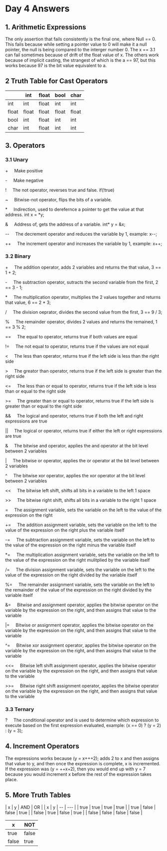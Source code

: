 # Day 4 Answers

## 1. Arithmetic Expressions
The only assertion that fails consistently is the final one, where Null == 0.
This fails because while setting a pointer value to 0 will make it a null pointer, the null is being compared to the interger number 0.
The x == 3.1 can fail sometimes because of drift of the float value of x.
The others work because of implicit casting, the strangest of which is the a == 97, but this works because 97 is the bit value equivalent to a.

## 2 Truth Table for Cast Operators

| | int | float | bool | char |
|---|---|---|---|---|
| int | int | float | int | int |
| float | float | float | float | float |
| bool | int | float | int | int |
| char | int | float | int | int |

## 3. Operators
### 3.1 Unary
\+ &nbsp;&nbsp;&nbsp; Make positive

\- &nbsp;&nbsp;&nbsp; Make negative

\! &nbsp;&nbsp;&nbsp; The not operator, reverses true and false. if\(!true\)

\~ &nbsp;&nbsp;&nbsp; Bitwise-not operator, flips the bits of a variable.

\* &nbsp;&nbsp;&nbsp; Indirection, used to derefernce a pointer to get the value at that address. int x = *y;

\& &nbsp;&nbsp;&nbsp; Address of, gets the address of a variable. int* y = \&x;

\-\- &nbsp;&nbsp;&nbsp; The decrement operator and reduces the variable by 1, example: x--;

\+\+ &nbsp;&nbsp;&nbsp; The increment operator and increases the variable by 1, example: x++;

### 3.2 Binary
\+ &nbsp;&nbsp;&nbsp; The addition operator, adds 2 variables and returns the that value, 3 == 1 + 2;

\- &nbsp;&nbsp;&nbsp; The subtraction operator, sutracts the second variable from the first, 2 == 3 - 1;

\* &nbsp;&nbsp;&nbsp; The multiplication operator, multiplies the 2 values together and returns that value, 6 == 2 * 3;

\/ &nbsp;&nbsp;&nbsp; The division oeprator, divides the second value from the first, 3 == 9 / 3;

\% &nbsp;&nbsp;&nbsp; The remainder operator, divides 2 values and returns the remained, 1 == 3 % 2;

\=\= &nbsp;&nbsp;&nbsp; The equal to operator, returns true if both values are equal

\!\= &nbsp;&nbsp;&nbsp; The not equal to operator, returns true if the values are not equal

\< &nbsp;&nbsp;&nbsp; The less than operator, returns true if the left side is less than the right side

\> &nbsp;&nbsp;&nbsp; The greator than operator, returns true if the left side is greater than the right side

\<\= &nbsp;&nbsp;&nbsp; The less than or equal to operator, returns true if the left side is less than or equal to the right side

\>\= &nbsp;&nbsp;&nbsp; The greater than or equal to operator, returns true if the left side is greater than or equal to the right side

\&\& &nbsp;&nbsp;&nbsp; The logical and operator, returns true if both the left and right expressions are true

\|\| &nbsp;&nbsp;&nbsp; The logical or operator, returns true if either the left or right expressions are true

\& &nbsp;&nbsp;&nbsp; The bitwise and operator, applies the and operator at the bit level between 2 variables

\| &nbsp;&nbsp;&nbsp; The bitwise or operator, applies the or operator at the bit level between 2 variables

\^ &nbsp;&nbsp;&nbsp; The bitwise xor operator, applies the xor operator at the bit level between 2 variables

\<\< &nbsp;&nbsp;&nbsp; The bitwise left shift, shifts all bits in a variable to the left 1 space

\>\> &nbsp;&nbsp;&nbsp; The bitwise right shift, shifts all bits in a variable to the right 1 space

\= &nbsp;&nbsp;&nbsp; The assignment variable, sets the variable on the left to the value of the expression on the right

\+\= &nbsp;&nbsp;&nbsp; The addition assignment variable, sets the variable on the left to the value of the expression on the right plus the variable itself

\-\= &nbsp;&nbsp;&nbsp; The subtraction assignment variable, sets the variable on the left to the value of the expression on the right minus the variable itself

\*\= &nbsp;&nbsp;&nbsp; The multiplication assignment variable, sets the variable on the left to the value of the expression on the right mulitplied by the variable itself

\/\= &nbsp;&nbsp;&nbsp; The division assignment variable, sets the variable on the left to the value of the expression on the right divided by the variable itself

\%\= &nbsp;&nbsp;&nbsp; The remainder assignment variable, sets the variable on the left to the remainder of the value of the expression on the right divided by the variable itself 

\&\= &nbsp;&nbsp;&nbsp; Bitwise and assignment operator, applies the bitwise operator on the variable by the expression on the right, and then assigns that value to the variable

\|\= &nbsp;&nbsp;&nbsp; Bitwise or assignment operator, applies the bitwise operator on the variable by the expression on the right, and then assigns that value to the variable

\^\= &nbsp;&nbsp;&nbsp; Bitwise xor assignment operator, applies the bitwise operator on the variable by the expression on the right, and then assigns that value to the variable

\<\<\= &nbsp;&nbsp;&nbsp; Bitwise left shift assignment operator, applies the bitwise operator on the variable by the expression on the right, and then assigns that value to the variable

\>\>\= &nbsp;&nbsp;&nbsp; Bitwise right shift assignment operator, applies the bitwise operator on the variable by the expression on the right, and then assigns that value to the variable

### 3.3 Ternary
\? &nbsp;&nbsp;&nbsp; The conditional operator and is used to determine which expression to execute based on the first expression evaluated, example: \(x == 0\) ? \(y = 2\) : \(y = 3\);


## 4. Increment Operators
The expressions works because \(y = x+++2\); adds 2 to x and then assigns that value to y, and then once the expression is complete, x is incremented. If the expression was \(y = ++x+2\), then you would end up with y = 7 because you would increment x before the rest of the expression takes place.
## 5. More Truth Tables
| x | y | AND | OR |
| x | y | -- | --- |
| true | true | true | true |
| true | false | false | true |
| false | true | false | true |
| false | false | false | false |

| x | NOT |
|---|-----|
|true|false|
|false|true|